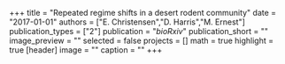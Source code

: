 +++
title = "Repeated regime shifts in a desert rodent community"
date = "2017-01-01"
authors = ["E. Christensen","D. Harris","M. Ernest"]
publication_types = ["2"]
publication = "_bioRxiv_"
publication_short = ""
image_preview = ""
selected = false
projects = []
math = true
highlight = true
[header]
image = ""
caption = ""
+++

